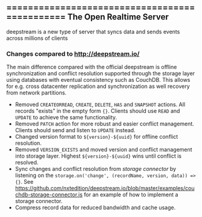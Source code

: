 ==============================================
The Open Realtime Server
----------------------------------------------
deepstream is a new type of server that syncs data and sends events across millions of clients

### Changes compared to http://deepstream.io/

The main difference compared with the official deepstream is offline synchronization and conflict resolution supported through the storage layer using databases with eventual consistency such as CouchDB. This allows for e.g. cross datacenter replication and synchronization as well recovery from network partitions.

 - Removed `CREATEORREAD`, `CREATE`, `DELETE`, `HAS` and `SNAPSHOT` actions. All records "exists" in the empty form `{}`. Clients should use `READ` and `UPDATE` to achieve the same functionality.
 - Removed `PATCH` action for more robust and easier conflict management. Clients should send and listen to `UPDATE` instead.
 - Changed version format to `${version}-${uuid}` for offline conflict resolution.
 - Removed `VERSION_EXISTS` and moved version and conflict management into storage layer. Highest `${version}-${uuid}` wins until conflict is resolved.
 - Sync changes and conflict resolution from *storage connector* by listening on the `storage.on('change', (recordName, version, data)) => {}`. See https://github.com/nxtedition/deepstream.io/blob/master/examples/couchdb-storage-connector.js for an example of how to implement a storage connector.
 - Compress record data for reduced bandwidth and cache usage.
